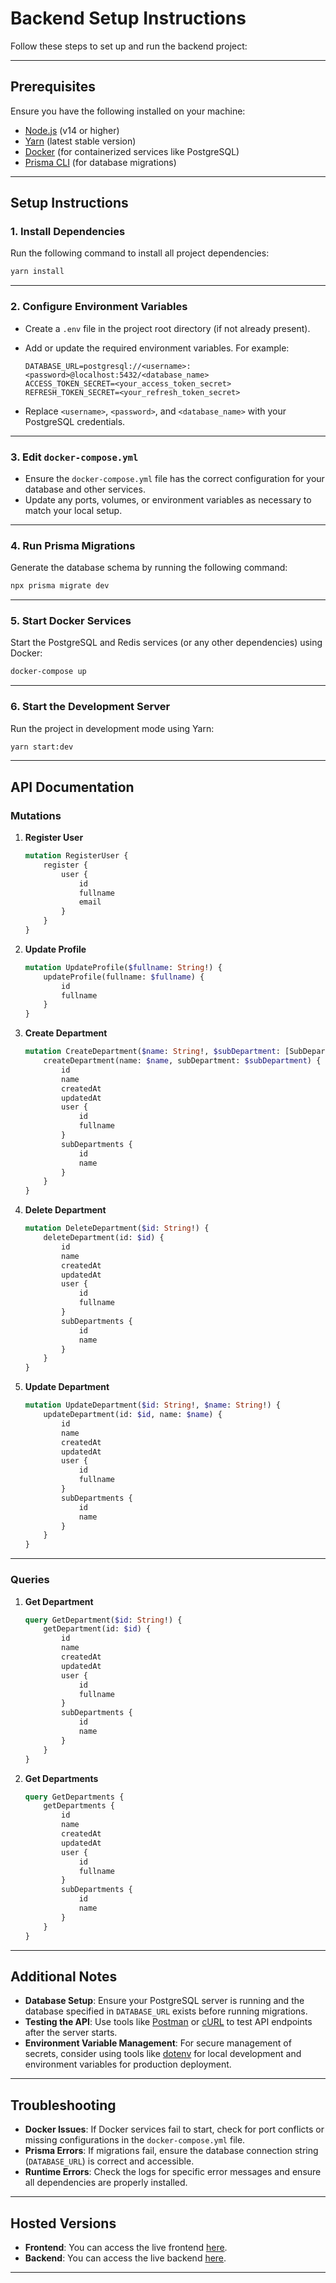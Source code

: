 
# **Backend Setup Instructions**

Follow these steps to set up and run the backend project:

---

## **Prerequisites**

Ensure you have the following installed on your machine:

- [Node.js](https://nodejs.org/) (v14 or higher)
- [Yarn](https://yarnpkg.com/) (latest stable version)
- [Docker](https://www.docker.com/) (for containerized services like PostgreSQL)
- [Prisma CLI](https://www.prisma.io/docs/getting-started/quickstart) (for database migrations)

---

## **Setup Instructions**

### **1. Install Dependencies**

Run the following command to install all project dependencies:

```bash
yarn install
```

---

### **2. Configure Environment Variables**

- Create a `.env` file in the project root directory (if not already present).
- Add or update the required environment variables. For example:

  ```env
  DATABASE_URL=postgresql://<username>:<password>@localhost:5432/<database_name>
  ACCESS_TOKEN_SECRET=<your_access_token_secret>
  REFRESH_TOKEN_SECRET=<your_refresh_token_secret>
  ```

- Replace `<username>`, `<password>`, and `<database_name>` with your PostgreSQL credentials.

---

### **3. Edit `docker-compose.yml`**

- Ensure the `docker-compose.yml` file has the correct configuration for your database and other services.
- Update any ports, volumes, or environment variables as necessary to match your local setup.

---

### **4. Run Prisma Migrations**

Generate the database schema by running the following command:

```bash
npx prisma migrate dev
```

---

### **5. Start Docker Services**

Start the PostgreSQL and Redis services (or any other dependencies) using Docker:

```bash
docker-compose up
```

---

### **6. Start the Development Server**

Run the project in development mode using Yarn:

```bash
yarn start:dev
```

---

## **API Documentation**

### **Mutations**

1. **Register User**
   ```graphql
   mutation RegisterUser {
       register {
           user {
               id
               fullname
               email
           }
       }
   }
   ```

2. **Update Profile**
   ```graphql
   mutation UpdateProfile($fullname: String!) {
       updateProfile(fullname: $fullname) {
           id
           fullname
       }
   }
   ```

3. **Create Department**
   ```graphql
   mutation CreateDepartment($name: String!, $subDepartment: [SubDepartmentDto!]) {
       createDepartment(name: $name, subDepartment: $subDepartment) {
           id
           name
           createdAt
           updatedAt
           user {
               id
               fullname
           }
           subDepartments {
               id
               name
           }
       }
   }
   ```

4. **Delete Department**
   ```graphql
   mutation DeleteDepartment($id: String!) {
       deleteDepartment(id: $id) {
           id
           name
           createdAt
           updatedAt
           user {
               id
               fullname
           }
           subDepartments {
               id
               name
           }
       }
   }
   ```

5. **Update Department**
   ```graphql
   mutation UpdateDepartment($id: String!, $name: String!) {
       updateDepartment(id: $id, name: $name) {
           id
           name
           createdAt
           updatedAt
           user {
               id
               fullname
           }
           subDepartments {
               id
               name
           }
       }
   }
   ```

---

### **Queries**

1. **Get Department**
   ```graphql
   query GetDepartment($id: String!) {
       getDepartment(id: $id) {
           id
           name
           createdAt
           updatedAt
           user {
               id
               fullname
           }
           subDepartments {
               id
               name
           }
       }
   }
   ```

2. **Get Departments**
   ```graphql
   query GetDepartments {
       getDepartments {
           id
           name
           createdAt
           updatedAt
           user {
               id
               fullname
           }
           subDepartments {
               id
               name
           }
       }
   }
   ```

---

## **Additional Notes**

- **Database Setup**: Ensure your PostgreSQL server is running and the database specified in `DATABASE_URL` exists before running migrations.
- **Testing the API**: Use tools like [Postman](https://www.postman.com/) or [cURL](https://curl.se/) to test API endpoints after the server starts.
- **Environment Variable Management**: For secure management of secrets, consider using tools like [dotenv](https://www.npmjs.com/package/dotenv) for local development and environment variables for production deployment.

---

## **Troubleshooting**

- **Docker Issues**: If Docker services fail to start, check for port conflicts or missing configurations in the `docker-compose.yml` file.
- **Prisma Errors**: If migrations fail, ensure the database connection string (`DATABASE_URL`) is correct and accessible.
- **Runtime Errors**: Check the logs for specific error messages and ensure all dependencies are properly installed.

---

## **Hosted Versions**

- **Frontend**: You can access the live frontend [here](https://tactology-global-test-project.vercel.app).
- **Backend**: You can access the live backend [here](https://tactology-global-test-project.onrender.com).

---
